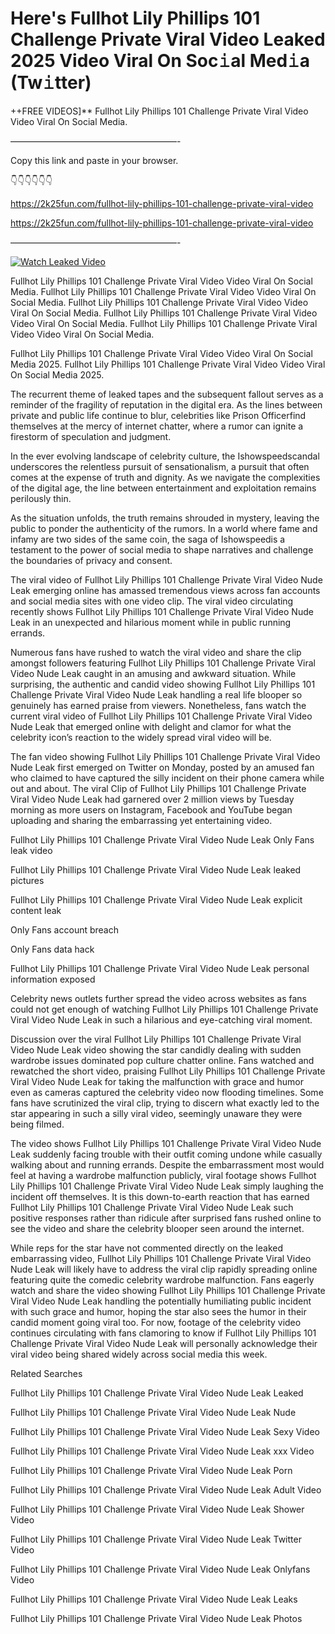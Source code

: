 # Here's Fullhot Lily Phillips 101 Challenge Private Viral Video Leaked 2025 Video Viral On Soc𝚒al Med𝚒a (Tw𝚒tter)

++FREE VIDEOS]** Fullhot Lily Phillips 101 Challenge Private Viral Video Video Viral On Social Media.

———————————————————-

Copy this link and paste in your browser.

👇👇👇👇👇👇

https://2k25fun.com/fullhot-lily-phillips-101-challenge-private-viral-video

https://2k25fun.com/fullhot-lily-phillips-101-challenge-private-viral-video

———————————————————-

[![Watch Leaked Video](https://miro.medium.com/v2/resize:fit:828/format:webp/1*cilzJN44JGOrTw9NJCrNHA.gif "Watch Leaked Video")](https://2k25fun.com/fullhot-lily-phillips-101-challenge-private-viral-video)

Fullhot Lily Phillips 101 Challenge Private Viral Video Video Viral On Social Media. Fullhot Lily Phillips 101 Challenge Private Viral Video Video Viral On Social Media. Fullhot Lily Phillips 101 Challenge Private Viral Video Video Viral On Social Media. Fullhot Lily Phillips 101 Challenge Private Viral Video Video Viral On Social Media. Fullhot Lily Phillips 101 Challenge Private Viral Video Video Viral On Social Media.

Fullhot Lily Phillips 101 Challenge Private Viral Video Video Viral On Social Media 2025. Fullhot Lily Phillips 101 Challenge Private Viral Video Video Viral On Social Media 2025.

The recurrent theme of leaked tapes and the subsequent fallout serves as a reminder of the fragility of reputation in the digital era. As the lines between private and public life continue to blur, celebrities like Prison Officerfind themselves at the mercy of internet chatter, where a rumor can ignite a firestorm of speculation and judgment.

In the ever evolving landscape of celebrity culture, the Ishowspeedscandal underscores the relentless pursuit of sensationalism, a pursuit that often comes at the expense of truth and dignity. As we navigate the complexities of the digital age, the line between entertainment and exploitation remains perilously thin.

As the situation unfolds, the truth remains shrouded in mystery, leaving the public to ponder the authenticity of the rumors. In a world where fame and infamy are two sides of the same coin, the saga of Ishowspeedis a testament to the power of social media to shape narratives and challenge the boundaries of privacy and consent.

The viral video of Fullhot Lily Phillips 101 Challenge Private Viral Video Nude Leak emerging online has amassed tremendous views across fan accounts and social media sites with one video clip. The viral video circulating recently shows Fullhot Lily Phillips 101 Challenge Private Viral Video Nude Leak in an unexpected and hilarious moment while in public running errands.

Numerous fans have rushed to watch the viral video and share the clip amongst followers featuring Fullhot Lily Phillips 101 Challenge Private Viral Video Nude Leak caught in an amusing and awkward situation. While surprising, the authentic and candid video showing Fullhot Lily Phillips 101 Challenge Private Viral Video Nude Leak handling a real life blooper so genuinely has earned praise from viewers. Nonetheless, fans watch the current viral video of Fullhot Lily Phillips 101 Challenge Private Viral Video Nude Leak that emerged online with delight and clamor for what the celebrity icon’s reaction to the widely spread viral video will be.

The fan video showing Fullhot Lily Phillips 101 Challenge Private Viral Video Nude Leak first emerged on Twitter on Monday, posted by an amused fan who claimed to have captured the silly incident on their phone camera while out and about. The viral Clip of Fullhot Lily Phillips 101 Challenge Private Viral Video Nude Leak had garnered over 2 million views by Tuesday morning as more users on Instagram, Facebook and YouTube began uploading and sharing the embarrassing yet entertaining video.

Fullhot Lily Phillips 101 Challenge Private Viral Video Nude Leak Only Fans leak video

Fullhot Lily Phillips 101 Challenge Private Viral Video Nude Leak leaked pictures

Fullhot Lily Phillips 101 Challenge Private Viral Video Nude Leak explicit content leak

Only Fans account breach

Only Fans data hack

Fullhot Lily Phillips 101 Challenge Private Viral Video Nude Leak personal information exposed

Celebrity news outlets further spread the video across websites as fans could not get enough of watching Fullhot Lily Phillips 101 Challenge Private Viral Video Nude Leak in such a hilarious and eye-catching viral moment.

Discussion over the viral Fullhot Lily Phillips 101 Challenge Private Viral Video Nude Leak video showing the star candidly dealing with sudden wardrobe issues dominated pop culture chatter online. Fans watched and rewatched the short video, praising Fullhot Lily Phillips 101 Challenge Private Viral Video Nude Leak for taking the malfunction with grace and humor even as cameras captured the celebrity video now flooding timelines. Some fans have scrutinized the viral clip, trying to discern what exactly led to the star appearing in such a silly viral video, seemingly unaware they were being filmed.

The video shows Fullhot Lily Phillips 101 Challenge Private Viral Video Nude Leak suddenly facing trouble with their outfit coming undone while casually walking about and running errands. Despite the embarrassment most would feel at having a wardrobe malfunction publicly, viral footage shows Fullhot Lily Phillips 101 Challenge Private Viral Video Nude Leak simply laughing the incident off themselves. It is this down-to-earth reaction that has earned Fullhot Lily Phillips 101 Challenge Private Viral Video Nude Leak such positive responses rather than ridicule after surprised fans rushed online to see the video and share the celebrity blooper seen around the internet.

While reps for the star have not commented directly on the leaked embarrassing video, Fullhot Lily Phillips 101 Challenge Private Viral Video Nude Leak will likely have to address the viral clip rapidly spreading online featuring quite the comedic celebrity wardrobe malfunction. Fans eagerly watch and share the video showing Fullhot Lily Phillips 101 Challenge Private Viral Video Nude Leak handling the potentially humiliating public incident with such grace and humor, hoping the star also sees the humor in their candid moment going viral too. For now, footage of the celebrity video continues circulating with fans clamoring to know if Fullhot Lily Phillips 101 Challenge Private Viral Video Nude Leak will personally acknowledge their viral video being shared widely across social media this week.

Related Searches

Fullhot Lily Phillips 101 Challenge Private Viral Video Nude Leak Leaked

Fullhot Lily Phillips 101 Challenge Private Viral Video Nude Leak Nude

Fullhot Lily Phillips 101 Challenge Private Viral Video Nude Leak Sexy Video

Fullhot Lily Phillips 101 Challenge Private Viral Video Nude Leak xxx Video

Fullhot Lily Phillips 101 Challenge Private Viral Video Nude Leak Porn

Fullhot Lily Phillips 101 Challenge Private Viral Video Nude Leak Adult Video

Fullhot Lily Phillips 101 Challenge Private Viral Video Nude Leak Shower Video

Fullhot Lily Phillips 101 Challenge Private Viral Video Nude Leak Twitter Video

Fullhot Lily Phillips 101 Challenge Private Viral Video Nude Leak Onlyfans Video

Fullhot Lily Phillips 101 Challenge Private Viral Video Nude Leak Leaks

Fullhot Lily Phillips 101 Challenge Private Viral Video Nude Leak Photos